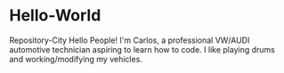 # Hello-World
Repository-City
Hello People! 
I'm Carlos, a professional VW/AUDI automotive technician aspiring to learn how to code. 
I like playing drums and working/modifying my vehicles. 
